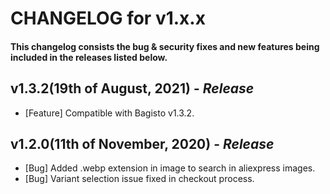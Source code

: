 # CHANGELOG for v1.x.x

#### This changelog consists the bug & security fixes and new features being included in the releases listed below.

## **v1.3.2(19th of August, 2021)** - _Release_

- [Feature] Compatible with Bagisto v1.3.2.


## **v1.2.0(11th of November, 2020)** - _Release_

- [Bug] Added .webp extension in image to search in aliexpress images.
- [Bug] Variant selection issue fixed in checkout process.
